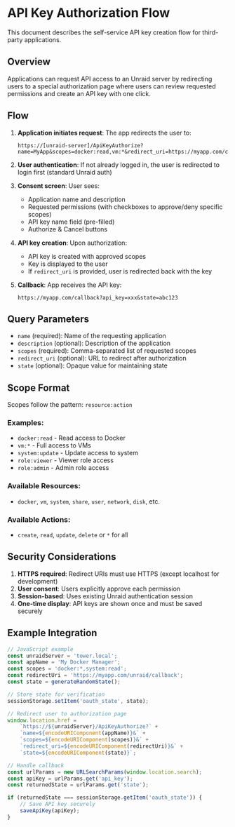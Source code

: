 # API Key Authorization Flow

This document describes the self-service API key creation flow for third-party applications.

## Overview

Applications can request API access to an Unraid server by redirecting users to a special authorization page where users can review requested permissions and create an API key with one click.

## Flow

1. **Application initiates request**: The app redirects the user to:

    ```
    https://[unraid-server]/ApiKeyAuthorize?name=MyApp&scopes=docker:read,vm:*&redirect_uri=https://myapp.com/callback&state=abc123
    ```

2. **User authentication**: If not already logged in, the user is redirected to login first (standard Unraid auth)

3. **Consent screen**: User sees:
    - Application name and description
    - Requested permissions (with checkboxes to approve/deny specific scopes)
    - API key name field (pre-filled)
    - Authorize & Cancel buttons

4. **API key creation**: Upon authorization:
    - API key is created with approved scopes
    - Key is displayed to the user
    - If `redirect_uri` is provided, user is redirected back with the key

5. **Callback**: App receives the API key:
    ```
    https://myapp.com/callback?api_key=xxx&state=abc123
    ```

## Query Parameters

- `name` (required): Name of the requesting application
- `description` (optional): Description of the application
- `scopes` (required): Comma-separated list of requested scopes
- `redirect_uri` (optional): URL to redirect after authorization
- `state` (optional): Opaque value for maintaining state

## Scope Format

Scopes follow the pattern: `resource:action`

### Examples:

- `docker:read` - Read access to Docker
- `vm:*` - Full access to VMs
- `system:update` - Update access to system
- `role:viewer` - Viewer role access
- `role:admin` - Admin role access

### Available Resources:

- `docker`, `vm`, `system`, `share`, `user`, `network`, `disk`, etc.

### Available Actions:

- `create`, `read`, `update`, `delete` or `*` for all

## Security Considerations

1. **HTTPS required**: Redirect URIs must use HTTPS (except localhost for development)
2. **User consent**: Users explicitly approve each permission
3. **Session-based**: Uses existing Unraid authentication session
4. **One-time display**: API keys are shown once and must be saved securely

## Example Integration

```javascript
// JavaScript example
const unraidServer = 'tower.local';
const appName = 'My Docker Manager';
const scopes = 'docker:*,system:read';
const redirectUri = 'https://myapp.com/unraid/callback';
const state = generateRandomState();

// Store state for verification
sessionStorage.setItem('oauth_state', state);

// Redirect user to authorization page
window.location.href =
    `https://${unraidServer}/ApiKeyAuthorize?` +
    `name=${encodeURIComponent(appName)}&` +
    `scopes=${encodeURIComponent(scopes)}&` +
    `redirect_uri=${encodeURIComponent(redirectUri)}&` +
    `state=${encodeURIComponent(state)}`;

// Handle callback
const urlParams = new URLSearchParams(window.location.search);
const apiKey = urlParams.get('api_key');
const returnedState = urlParams.get('state');

if (returnedState === sessionStorage.getItem('oauth_state')) {
    // Save API key securely
    saveApiKey(apiKey);
}
```
